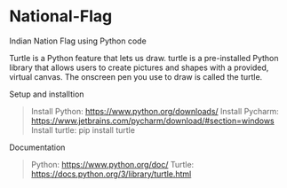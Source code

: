 # National-Flag
Indian Nation Flag using Python code

Turtle is a Python feature that lets us draw. turtle is a pre-installed Python library that allows users to create pictures and shapes with a provided, virtual canvas. The onscreen pen you use to draw is called the turtle.

Setup and installtion 
> Install Python: https://www.python.org/downloads/ 
> Install Pycharm: https://www.jetbrains.com/pycharm/download/#section=windows
> Install turtle: pip install turtle

Documentation
> Python: https://www.python.org/doc/
>Turtle: https://docs.python.org/3/library/turtle.html

